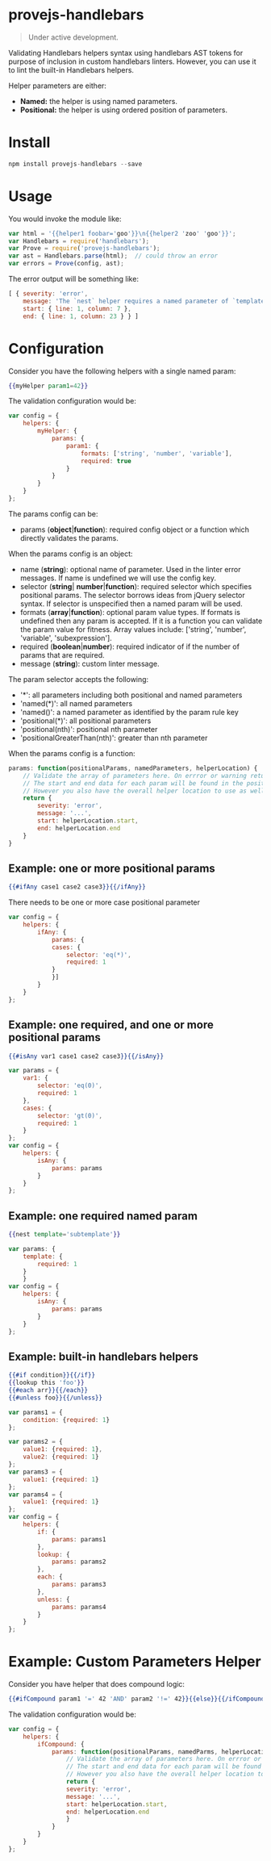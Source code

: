 # provejs-handlebars

> Under active development.

Validating Handlebars helpers syntax using handlebars AST tokens for purpose of inclusion in custom handlebars linters. However, you can use it to lint the built-in Handlebars helpers.

Helper parameters are either:
- **Named:** the helper is using named parameters.
- **Positional:** the helper is using ordered position of parameters.

# Install
```js
npm install provejs-handlebars --save
```

# Usage
You would invoke the module like:
```js
var html = '{{helper1 foobar='goo'}}\n{{helper2 'zoo' 'goo'}}';
var Handlebars = require('handlebars');
var Prove = require('provejs-handlebars');
var ast = Handlebars.parse(html);  // could throw an error
var errors = Prove(config, ast);
```
The error output will be something like:
```js
[ { severity: 'error',
    message: 'The `nest` helper requires a named parameter of `template`, but non was found.',
    start: { line: 1, column: 7 },
    end: { line: 1, column: 23 } } ]
```

# Configuration

Consider you have the following helpers with a single named param:
```hbs
{{myHelper param1=42}}
```
The validation configuration would be:
```js
var config = {
	helpers: {
		myHelper: {
			params: {
				param1: {
					formats: ['string', 'number', 'variable'],
					required: true
				}
			}
		}
	}
};
```

The params config can be:
- params (**object**|**function**): required config object or a function which directly validates the params.

When the params config is an object:

- name (**string**): optional name of parameter. Used in the linter error messages. If name  is undefined we will use the config key.
- selector (**string**| **number**|**function**): required selector which specifies positional params. The selector borrows ideas from jQuery selector syntax. If selector is unspecified then a named param will be used.
- formats (**array**|**function**): optional param value types. If formats is undefined then any param is accepted. If it is a function you can validate the param value for fitness. Array values include: ['string', 'number', 'variable', 'subexpression'].
- required (**boolean**|**number**): required indicator of if the number of params that are required.
- message (**string**): custom linter message.

The param selector accepts the following:
- '*': all parameters including both positional and named parameters
- 'named(*)': all named parameters
- 'named()': a named parameter as identified by the param rule key
- 'positional(*)': all positional parameters
- 'positional(nth)': positional nth parameter
- 'positionalGreaterThan(nth)': greater than nth parameter

When the params config is a function:

```js
params: function(positionalParams, namedParameters, helperLocation) {
	// Validate the array of parameters here. On errror or warning return something like below.
	// The start and end data for each param will be found in the positionalParms and namedParams nodes.
	// However you also have the overall helper location to use as well.
	return {
		severity: 'error',
		message: '...',
		start: helperLocation.start,
		end: helperLocation.end
	}
}
```


## Example: one or more positional params
```hbs
{{#ifAny case1 case2 case3}}{{/ifAny}}
```
There needs to be one or more case positional parameter
```js
var config = {
	helpers: {
		ifAny: {
			params: {
			cases: {
				selector: 'eq(*)',
				required: 1
			}
			}]
		}
	}
};
```
## Example: one required, and one or more positional params
```hbs
{{#isAny var1 case1 case2 case3}}{{/isAny}}
```
```js
var params = {
	var1: {
		selector: 'eq(0)',
		required: 1
	},
	cases: {
		selector: 'gt(0)',
		required: 1
	}
};
var config = {
	helpers: {
		isAny: {
			params: params
		}
	}
};
```

## Example: one required named param
```hbs
{{nest template='subtemplate'}}
```
```js
var params: {
	template: {
		required: 1
	}
	}
var config = {
	helpers: {
		isAny: {
			params: params
		}
	}
};
```

## Example: built-in handlebars helpers
```hbs
{{#if condition}}{{/if}}
{{lookup this 'foo'}}
{{#each arr}}{{/each}}
{{#unless foo}}{{/unless}}
```
```js
var params1 = {
	condition: {required: 1}
};

var params2 = {
	value1: {required: 1},
	value2: {required: 1}
};
var params3 = {
	value1: {required: 1}
};
var params4 = {
	value1: {required: 1}
};
var config = {
	helpers: {
		if: {
			params: params1
		},
		lookup: {
			params: params2
		},
		each: {
			params: params3
		},
		unless: {
			params: params4
		}
	}
};
```

# Example: Custom Parameters Helper

Consider you have helper that does compound logic:
```hbs
{{#ifCompound param1 '=' 42 'AND' param2 '!=' 42}}{{else}}{{/ifCompound}}
```
The validation configuration would be:
```js
var config = {
	helpers: {
		ifCompound: {
			params: function(positionalParams, namedParms, helperLocation) {
				// Validate the array of parameters here. On errror or warning return something like below.
				// The start and end data for each param will be found in the positionalParms and namedParams nodes.
				// However you also have the overall helper location to use as well.
				return {
				severity: 'error',
				message: '...',
				start: helperLocation.start,
				end: helperLocation.end
				}
			}
		}
	}
};
```
